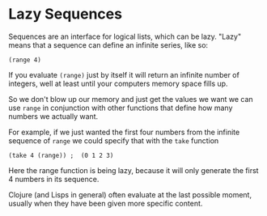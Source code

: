# Lazy Sequences

Sequences are an interface for logical lists, which can be lazy.  "Lazy" means that a sequence can define an infinite series, like so:

```
(range 4)
```

If you evaluate `(range)` just by itself it will return an infinite number of integers, well at least until your computers memory space fills up.

So we don't blow up our memory and just get the values we want we can use `range` in conjunction with other functions that define how many numbers we actually want.

For example, if we just wanted the first four numbers from the infinite sequence of `range` we could specify that with the `take` function

```
(take 4 (range)) ;  (0 1 2 3)
```

Here the range function is being lazy, because it will only generate the first 4 numbers in its sequence.


Clojure (and Lisps in general) often evaluate at the last possible moment, usually when they have been given more specific content.
